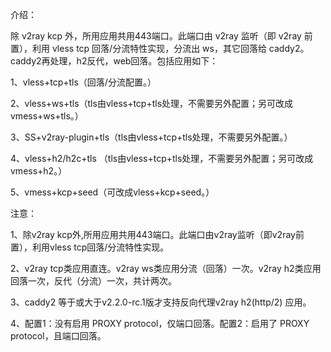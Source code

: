 介绍：

除 v2ray kcp 外，所用应用共用443端口。此端口由 v2ray 监听（即 v2ray 前置），利用 vless tcp 回落/分流特性实现，分流出 ws，其它回落给 caddy2。caddy2再处理，h2反代，web回落。包括应用如下：

1、vless+tcp+tls（回落/分流配置。）

2、vless+ws+tls（tls由vless+tcp+tls处理，不需要另外配置；另可改成vmess+ws+tls。）

3、SS+v2ray-plugin+tls（tls由vless+tcp+tls处理，不需要另外配置。）

4、vless+h2/h2c+tls （tls由vless+tcp+tls处理，不需要另外配置；另可改成vmess+h2。）

5、vmess+kcp+seed（可改成vless+kcp+seed。）

注意：

1、除v2ray kcp外,所用应用共用443端口。此端口由v2ray监听（即v2ray前置），利用vless tcp回落/分流特性实现。

2、v2ray tcp类应用直连。v2ray ws类应用分流（回落）一次。v2ray h2类应用回落一次，反代（分流）一次，共计两次。

3、caddy2 等于或大于v2.2.0-rc.1版才支持反向代理v2ray h2(http/2) 应用。

4、配置1：没有启用 PROXY protocol，仅端口回落。配置2：启用了 PROXY protocol，且端口回落。
